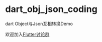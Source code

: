 # dart_obj_json_coding
dart Object与Json互相转换Demo

欢迎加入[Flutter讨论群](https://jq.qq.com/?_wv=1027&k=5easOy7?_blank)
